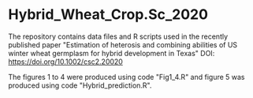 # Hybrid_Wheat_Crop.Sc_2020

The repository contains data files and R scripts used in the recently published paper "Estimation of heterosis and combining abilities of US winter wheat germplasm for hybrid development in Texas" DOI: https://doi.org/10.1002/csc2.20020

The figures 1 to 4 were produced using code "Fig1_4.R" and figure 5 was produced using code "Hybrid_prediction.R". 
